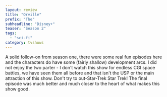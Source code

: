```yaml
---
layout: review
title: "Orville"
prefix: "The"
subheadline: "Disney+"
teaser: "Season 2"
tags:
  - "sci-fi"
category: tvshows
---
```


A solid follow-on from season one, there were some real fun episodes here and the
characters do have some (fairly shallow) development arcs. I did not enjoy the
two parter - I don't watch this show for endless CGI space battles, we have
seen them all before and that isn't the USP or the main attraction of this show. Don't try to
out-Star-Trek Star Trek! The final episode was much better and much closer to the
heart of what makes this show good.
